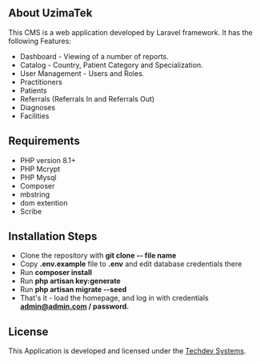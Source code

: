 ## About UzimaTek

This CMS is a web application developed by Laravel framework. It has the following Features:

- Dashboard - Viewing of a number of reports.
- Catalog - Country, Patient Category and Specialization.
- User Management - Users and Roles.
- Practitioners
- Patients
- Referrals (Referrals In and Referrals Out)
- Diagnoses
- Facilities


## Requirements

- PHP version 8.1+
- PHP Mcrypt
- PHP Mysql
- Composer
- mbstring
- dom extention
- Scribe

## Installation Steps

- Clone the repository with **git clone -- file name**
- Copy **.env.example** file to **.env** and edit database credentials there
- Run **composer install**
- Run **php artisan key:generate**
- Run **php artisan migrate --seed**
- That's it - load the homepage, and log in with credentials **admin@admin.com / password.**

## License

This Application is developed and licensed under the [Techdev Systems](https:techdevsystems.co.ke).